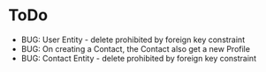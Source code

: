 ToDo
====
* BUG: User Entity - delete prohibited by foreign key constraint
* BUG: On creating a Contact, the Contact also get a new Profile
* BUG: Contact Entity - delete prohibited by foreign key constraint